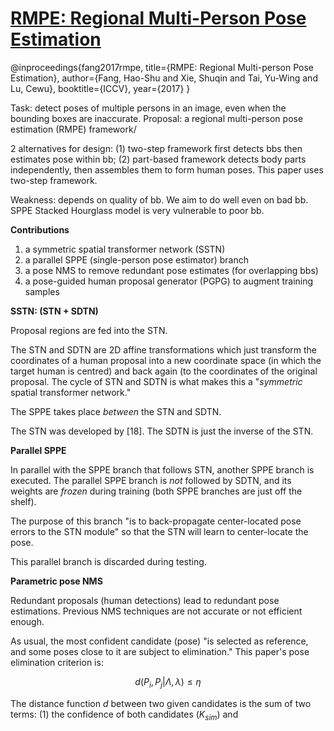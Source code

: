 # [RMPE: Regional Multi-Person Pose Estimation](http://openaccess.thecvf.com/content_ICCV_2017/papers/Fang_RMPE_Regional_Multi-Person_ICCV_2017_paper.pdf)

@inproceedings{fang2017rmpe,
                  title={RMPE: Regional Multi-person Pose Estimation},
                  author={Fang, Hao-Shu and Xie, Shuqin and Tai, Yu-Wing and Lu, Cewu},
                  booktitle={ICCV},
                  year={2017}
                 }

Task: detect poses of multiple persons in an image, even when the bounding boxes are inaccurate.
Proposal: a regional multi-person pose estimation (RMPE) framework/

2 alternatives for design: (1) two-step framework first detects bbs then estimates pose within bb; (2) part-based framework detects body parts independently, then assembles them to form human poses. This paper uses two-step framework.

Weakness: depends on quality of bb. We aim to do well even on bad bb. SPPE Stacked Hourglass model is very vulnerable to poor bb.

**Contributions**

1. a symmetric spatial transformer network (SSTN)
2. a parallel SPPE (single-person pose estimator) branch
3. a pose NMS to remove redundant pose estimates (for overlapping bbs)
4. a pose-guided human proposal generator (PGPG) to augment training samples

**SSTN: (STN + SDTN)**

Proposal regions are fed into the STN.

The STN and SDTN are 2D affine transformations which just transform the coordinates of a human proposal into a new coordinate space (in which the target human is centred) and back again (to the coordinates of the original proposal. The cycle of STN and SDTN is what makes this a "*symmetric* spatial transformer network."

The SPPE takes place *between* the STN and SDTN.

The STN was developed by [18]. The SDTN is just the inverse of the STN.

**Parallel SPPE**

In parallel with the SPPE branch that follows STN, another SPPE branch is executed. The parallel SPPE branch is *not* followed by SDTN, and its weights are *frozen* during training (both SPPE branches are just off the shelf).

The purpose of this branch "is to back-propagate center-located pose errors to the STN module" so that the STN will learn to center-locate the pose.

This parallel branch is discarded during testing.

**Parametric pose NMS**

Redundant proposals (human detections) lead to redundant pose estimations. Previous NMS techniques are not accurate or not efficient enough.

As usual, the most confident candidate (pose) "is selected as reference, and some poses close to it are subject to elimination." This paper's pose elimination criterion is:

$$d(P_i,P_j|\Lambda,\lambda) \leq \eta$$

The distance function $d$ between two given candidates is the sum of two terms: (1) the confidence of both candidates ($K_{sim}$) and 
<!--stackedit_data:
eyJoaXN0b3J5IjpbMTMzMDE0MjI0MywxNzY2MTk0NzI4LDE1Nz
Q0MjgxMzhdfQ==
-->